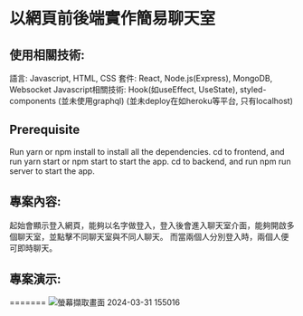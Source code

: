 # 以網頁前後端實作簡易聊天室

## 使用相關技術:
語言: Javascript, HTML, CSS
套件: React, Node.js(Express), MongoDB, Websocket
Javascript相關技術: Hook(如useEffect, UseState), styled-components
(並未使用graphql)
(並未deploy在如heroku等平台, 只有localhost)

## Prerequisite
Run yarn or npm install to install all the dependencies.
cd to frontend, and run yarn start or npm start to start the app.
cd to backend, and run npm run server to start the app.

## 專案內容:
起始會顯示登入網頁，能夠以名字做登入，登入後會進入聊天室介面，能夠開啟多個聊天室，並點擊不同聊天室與不同人聊天。
而當兩個人分別登入時，兩個人便可即時聊天。

## 專案演示:
=======
![螢幕擷取畫面 2024-03-31 155016](https://github.com/Welonbai/wp1111/assets/62245152/391a8e40-cecc-43cb-850a-60d8dd5c7e2f)
